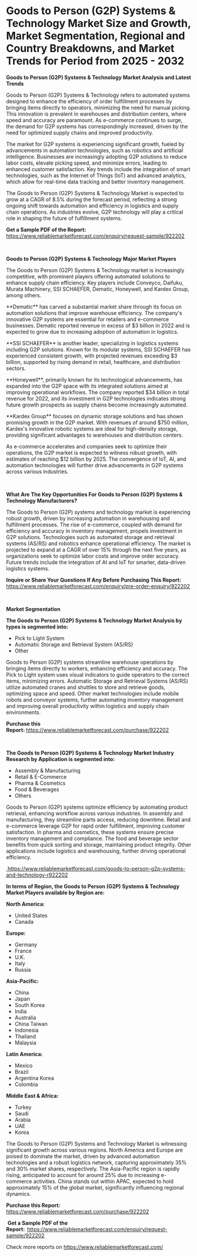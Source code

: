 <p><h1>Goods to Person (G2P) Systems & Technology Market Size and Growth, Market Segmentation, Regional and Country Breakdowns, and Market Trends for Period from 2025 -  2032</h1></p><p><strong>Goods to Person (G2P) Systems & Technology Market Analysis and Latest Trends</strong></p>
<p><p>Goods to Person (G2P) Systems & Technology refers to automated systems designed to enhance the efficiency of order fulfillment processes by bringing items directly to operators, minimizing the need for manual picking. This innovation is prevalent in warehouses and distribution centers, where speed and accuracy are paramount. As e-commerce continues to surge, the demand for G2P systems has correspondingly increased, driven by the need for optimized supply chains and improved productivity.</p><p>The market for G2P systems is experiencing significant growth, fueled by advancements in automation technologies, such as robotics and artificial intelligence. Businesses are increasingly adopting G2P solutions to reduce labor costs, elevate picking speed, and minimize errors, leading to enhanced customer satisfaction. Key trends include the integration of smart technologies, such as the Internet of Things (IoT) and advanced analytics, which allow for real-time data tracking and better inventory management.</p><p>The Goods to Person (G2P) Systems & Technology Market is expected to grow at a CAGR of 8.5% during the forecast period, reflecting a strong ongoing shift towards automation and efficiency in logistics and supply chain operations. As industries evolve, G2P technology will play a critical role in shaping the future of fulfillment systems.</p></p>
<p><strong>Get a Sample PDF of the Report:&nbsp;</strong> <a href="https://www.reliablemarketforecast.com/enquiry/request-sample/922202?utm_campaign=3381&utm_medium=2&utm_source=Github&utm_content=ia&utm_term=11032025&utm_id=goods-to-person-g2p-systems-technology">https://www.reliablemarketforecast.com/enquiry/request-sample/922202</a></p>
<p>&nbsp;</p>
<p><strong>Goods to Person (G2P) Systems & Technology Major Market Players</strong></p>
<p><p>The Goods to Person (G2P) Systems & Technology market is increasingly competitive, with prominent players offering automated solutions to enhance supply chain efficiency. Key players include Conveyco, Daifuku, Murata Machinery, SSI SCHAEFER, Dematic, Honeywell, and Kardex Group, among others.</p><p>**Dematic** has carved a substantial market share through its focus on automation solutions that improve warehouse efficiency. The company's innovative G2P systems are essential for retailers and e-commerce businesses. Dematic reported revenue in excess of $3 billion in 2022 and is expected to grow due to increasing adoption of automation in logistics.</p><p>**SSI SCHAEFER** is another leader, specializing in logistics systems including G2P solutions. Known for its modular systems, SSI SCHAEFER has experienced consistent growth, with projected revenues exceeding $3 billion, supported by rising demand in retail, healthcare, and distribution sectors.</p><p>**Honeywell**, primarily known for its technological advancements, has expanded into the G2P space with its integrated solutions aimed at improving operational workflows. The company reported $34 billion in total revenue for 2022, and its investment in G2P technologies indicates strong future growth prospects as supply chains become increasingly automated.</p><p>**Kardex Group** focuses on dynamic storage solutions and has shown promising growth in the G2P market. With revenues of around $750 million, Kardex's innovative robotic systems are ideal for high-density storage, providing significant advantages to warehouses and distribution centers.</p><p>As e-commerce accelerates and companies seek to optimize their operations, the G2P market is expected to witness robust growth, with estimates of reaching $12 billion by 2025. The convergence of IoT, AI, and automation technologies will further drive advancements in G2P systems across various industries.</p></p>
<p>&nbsp;</p>
<p><strong>What Are The Key Opportunities For Goods to Person (G2P) Systems & Technology Manufacturers?</strong></p>
<p><p>The Goods to Person (G2P) systems and technology market is experiencing robust growth, driven by increasing automation in warehousing and fulfillment processes. The rise of e-commerce, coupled with demand for efficiency and accuracy in inventory management, propels investment in G2P solutions. Technologies such as automated storage and retrieval systems (AS/RS) and robotics enhance operational efficiency. The market is projected to expand at a CAGR of over 15% through the next five years, as organizations seek to optimize labor costs and improve order accuracy. Future trends include the integration of AI and IoT for smarter, data-driven logistics systems.</p></p>
<p><strong>Inquire or Share Your Questions If Any Before Purchasing This Report:</strong> <a href="https://www.reliablemarketforecast.com/enquiry/pre-order-enquiry/922202?utm_campaign=3381&utm_medium=2&utm_source=Github&utm_content=ia&utm_term=11032025&utm_id=goods-to-person-g2p-systems-technology">https://www.reliablemarketforecast.com/enquiry/pre-order-enquiry/922202</a></p>
<p>&nbsp;</p>
<p><strong>Market Segmentation</strong></p>
<p><strong>The Goods to Person (G2P) Systems & Technology Market Analysis by types is segmented into:</strong></p>
<p><ul><li>Pick to Light System</li><li>Automatic Storage and Retrieval System (AS/RS)</li><li>Other</li></ul></p>
<p><p>Goods to Person (G2P) systems streamline warehouse operations by bringing items directly to workers, enhancing efficiency and accuracy. The Pick to Light system uses visual indicators to guide operators to the correct items, minimizing errors. Automatic Storage and Retrieval Systems (AS/RS) utilize automated cranes and shuttles to store and retrieve goods, optimizing space and speed. Other market technologies include mobile robots and conveyor systems, further automating inventory management and improving overall productivity within logistics and supply chain environments.</p></p>
<p><strong>Purchase this Report:&nbsp;</strong><a href="https://www.reliablemarketforecast.com/purchase/922202?utm_campaign=3381&utm_medium=2&utm_source=Github&utm_content=ia&utm_term=11032025&utm_id=goods-to-person-g2p-systems-technology">https://www.reliablemarketforecast.com/purchase/922202</a></p>
<p>&nbsp;</p>
<p><strong>The Goods to Person (G2P) Systems & Technology Market Industry Research by Application is segmented into:</strong></p>
<p><ul><li>Assembly & Manufacturing</li><li>Retail & E-Commerce</li><li>Pharma & Cosmetics</li><li>Food & Beverages</li><li>Others</li></ul></p>
<p><p>Goods to Person (G2P) systems optimize efficiency by automating product retrieval, enhancing workflow across various industries. In assembly and manufacturing, they streamline parts access, reducing downtime. Retail and e-commerce leverage G2P for rapid order fulfillment, improving customer satisfaction. In pharma and cosmetics, these systems ensure precise inventory management and compliance. The food and beverage sector benefits from quick sorting and storage, maintaining product integrity. Other applications include logistics and warehousing, further driving operational efficiency.</p></p>
<p><a href="https://www.reliablemarketforecast.com/goods-to-person-g2p-systems-and-technology-r922202?utm_campaign=3381&utm_medium=2&utm_source=Github&utm_content=ia&utm_term=11032025&utm_id=goods-to-person-g2p-systems-technology">&nbsp;https://www.reliablemarketforecast.com/goods-to-person-g2p-systems-and-technology-r922202</a></p>
<p><strong>In terms of Region, the Goods to Person (G2P) Systems & Technology Market Players available by Region are:</strong></p>
<p>
    <p> <strong> North America: </strong>
        <ul>
            <li>United States</li>
            <li>Canada</li>
        </ul>
        </p> 
    <p> <strong> Europe: </strong>
        <ul>
            <li>Germany</li>
            <li>France</li>
            <li>U.K.</li>
            <li>Italy</li>
            <li>Russia</li>
        </ul>
        </p> 
    <p> <strong> Asia-Pacific: </strong>
        <ul>
            <li>China</li>
            <li>Japan</li>
            <li>South Korea</li>
            <li>India</li>
            <li>Australia</li>
            <li>China Taiwan</li>
            <li>Indonesia</li>
            <li>Thailand</li>
            <li>Malaysia</li>
        </ul>
        </p> 
    <p> <strong> Latin America: </strong>
        <ul>
            <li>Mexico</li>
            <li>Brazil</li>
            <li>Argentina Korea</li>
            <li>Colombia</li>
        </ul>
        </p> 
    <p> <strong> Middle East & Africa: </strong>
        <ul>
            <li>Turkey</li>
            <li>Saudi</li>
            <li>Arabia</li>
            <li>UAE</li>
            <li>Korea</li>
        </ul>
    </p>
    </p>
<p><p>The Goods to Person (G2P) Systems and Technology Market is witnessing significant growth across various regions. North America and Europe are poised to dominate the market, driven by advanced automation technologies and a robust logistics network, capturing approximately 35% and 30% market shares, respectively. The Asia-Pacific region is rapidly rising, anticipated to account for around 25% due to increasing e-commerce activities. China stands out within APAC, expected to hold approximately 15% of the global market, significantly influencing regional dynamics.</p></p>
<p><strong>Purchase this Report: </strong><a href="https://www.reliablemarketforecast.com/purchase/922202?utm_campaign=3381&utm_medium=2&utm_source=Github&utm_content=ia&utm_term=11032025&utm_id=goods-to-person-g2p-systems-technology">https://www.reliablemarketforecast.com/purchase/922202</a></p>
<p>&nbsp;<strong>Get a Sample PDF of the Report:&nbsp;&nbsp;</strong><a href="https://www.reliablemarketforecast.com/enquiry/request-sample/922202?utm_campaign=3381&utm_medium=2&utm_source=Github&utm_content=ia&utm_term=11032025&utm_id=goods-to-person-g2p-systems-technology">https://www.reliablemarketforecast.com/enquiry/request-sample/922202</a></p>
<p><strong></strong></p>
<p>Check more reports on <a href="https://www.reliablemarketforecast.com/?utm_campaign=3381&utm_medium=2&utm_source=Github&utm_content=ia&utm_term=11032025&utm_id=goods-to-person-g2p-systems-technology">https://www.reliablemarketforecast.com/</a></p>